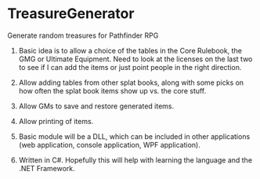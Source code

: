 # TreasureGenerator
Generate random treasures for Pathfinder RPG

1. Basic idea is to allow a choice of the tables in the Core Rulebook, the GMG or Ultimate Equipment. 
Need to look at the licenses on the last two to see if I can add the items or just point people in the right direction.

2. Allow adding tables from other splat books, along with some picks on how often the splat book items show up vs. the core
stuff.

3. Allow GMs to save and restore generated items.

4. Allow printing of items.

5. Basic module will be a DLL, which can be included in other applications (web application, console application, WPF application).

6. Written in C#. Hopefully this will help with learning the language and the .NET Framework.
